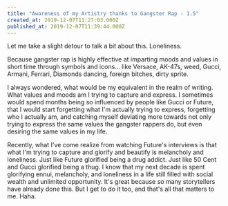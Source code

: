 ```yaml
---
title: "Awareness of my Artistry thanks to Gangster Rap - 1.5"
created_at: 2019-12-07T11:27:03.000Z
published_at: 2019-12-07T11:39:44.000Z
---
```

Let me take a slight detour to talk a bit about this. Loneliness.

Because gangster rap is highly effective at imparting moods and values in short time through symbols and icons... like Versace, AK-47s, weed, Gucci, Armani, Ferrari, Diamonds dancing, foreign bitches, dirty sprite.

I always wondered, what would be my equivalent in the realm of writing. What values and moods am I trying to capture and express. I sometimes would spend months being so influenced by people like Gucci or Future, that I would start forgetting what I'm actually trying to express, forgetting who I actually am, and catching myself deviating more towards not only trying to express the same values the gangster rappers do, but even desiring the same values in my life.

Recently, what I've come realize from watching Future's interviews is that what I'm trying to capture and glorify and beautify is melancholy and loneliness. Just like Future glorified being a drug addict. Just like 50 Cent and Gucci glorified being a thug. I know that my next decade is spent glorifying ennui, melancholy, and loneliness in a life still filled with social wealth and unlimited opportunity. It's great because so many storytellers have already done this. But I get to do it too, and that's all that matters to me. Haha.
